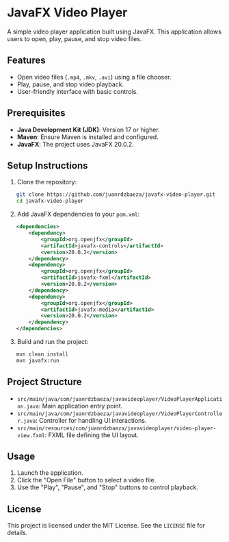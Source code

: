 # JavaFX Video Player

A simple video player application built using JavaFX. This application allows users to open, play, pause, and stop video files.

## Features

- Open video files (`.mp4`, `.mkv`, `.avi`) using a file chooser.
- Play, pause, and stop video playback.
- User-friendly interface with basic controls.

## Prerequisites

- **Java Development Kit (JDK)**: Version 17 or higher.
- **Maven**: Ensure Maven is installed and configured.
- **JavaFX**: The project uses JavaFX 20.0.2.

## Setup Instructions

1. Clone the repository:
```bash
   git clone https://github.com/juanrdzbaeza/javafx-video-player.git
   cd javafx-video-player
```

2. Add JavaFX dependencies to your `pom.xml`:
```xml
   <dependencies>
       <dependency>
           <groupId>org.openjfx</groupId>
           <artifactId>javafx-controls</artifactId>
           <version>20.0.2</version>
       </dependency>
       <dependency>
           <groupId>org.openjfx</groupId>
           <artifactId>javafx-fxml</artifactId>
           <version>20.0.2</version>
       </dependency>
       <dependency>
           <groupId>org.openjfx</groupId>
           <artifactId>javafx-media</artifactId>
           <version>20.0.2</version>
       </dependency>
   </dependencies>
```

3. Build and run the project:
```bash
   mvn clean install
   mvn javafx:run
```

## Project Structure

- `src/main/java/com/juanrdzbaeza/javavideoplayer/VideoPlayerApplication.java`: Main application entry point.
- `src/main/java/com/juanrdzbaeza/javavideoplayer/VideoPlayerController.java`: Controller for handling UI interactions.
- `src/main/resources/com/juanrdzbaeza/javavideoplayer/video-player-view.fxml`: FXML file defining the UI layout.

## Usage

1. Launch the application.
2. Click the "Open File" button to select a video file.
3. Use the "Play", "Pause", and "Stop" buttons to control playback.

## License

This project is licensed under the MIT License. See the `LICENSE` file for details.
